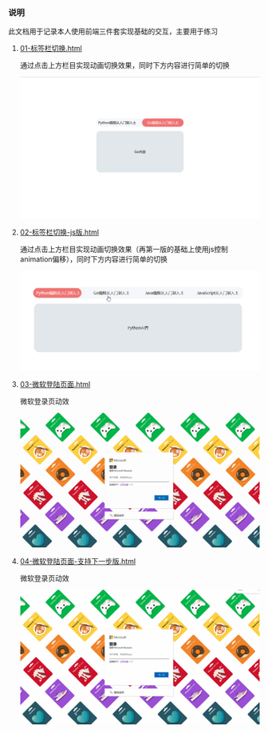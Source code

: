 ### 说明

此文档用于记录本人使用前端三件套实现基础的交互，主要用于练习

1. [01-标签栏切换.html](./src/01-标签栏切换.html)

    通过点击上方栏目实现动画切换效果，同时下方内容进行简单的切换

    ![](image/2024-12-03-23-01-37.png)

2. [02-标签栏切换-js版.html](./src/02-标签栏切换-js版.html)

    通过点击上方栏目实现动画切换效果（再第一版的基础上使用js控制animation偏移），同时下方内容进行简单的切换

    ![](image/02-标签栏切换-js版.gif)

3. [03-微软登陆页面.html](./src/03-微软登陆页面.html)

    微软登录页动效

    ![](image/03-微软登陆页面.gif)

4. [04-微软登陆页面-支持下一步版.html](./src/04-微软登陆页面-支持下一步版.html)

    微软登录页动效

    ![](image/04-微软登陆页面-支持下一步版.gif)
